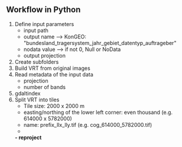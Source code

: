 ## Workflow in Python

1. Define input parameters
   - input path
   - output name ⟶ KonGEO: "bundesland_tragersystem_jahr_gebiet_datentyp_auftrageber"
   - nodata value ⟶ if not 0, Null or NoData
   - output projection
3. Create subfolders 
4. Build VRT from original images
5. Read metadata of the input data
   - projection
   - number of bands        
8. gdaltindex
9. Split VRT into tiles
   - Tile size: 2000 x 2000 m
   - easting/northing of the lower left corner: even thousand (e.g. 614000 x 5782000)
   - name: prefix_llx_lly.tif (e.g. cog_614000_5782000.tif)
   - 
   **- reproject**   

